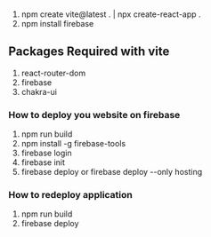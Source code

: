 ###
1. npm create vite@latest . | npx create-react-app .
2. npm install firebase

## Packages Required with vite
1. react-router-dom
2. firebase
3. chakra-ui


### How to deploy you website on firebase
1. npm run build
2. npm install -g firebase-tools
3. firebase login
4. firebase init
5. firebase deploy or firebase deploy --only hosting


### How to redeploy application 
1. npm run build
2. firebase deploy

<!-- * 127.0.0 => localhost only for vite app-->
<!-- toast({ title: "Product Updated", status: 'success', isClosable: true, position: 'top-right', }) -->
